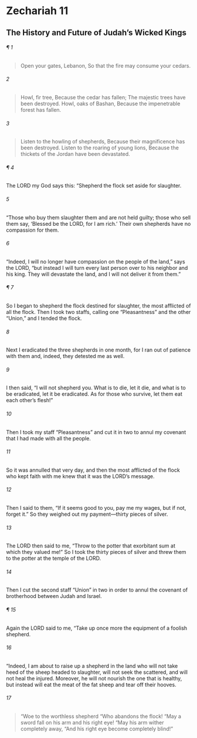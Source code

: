 # Zechariah 11
## The History and Future of Judah’s Wicked Kings
###### ¶ 1
> Open your gates, Lebanon,
> So that the fire may consume your cedars.
###### 2
> Howl, fir tree,
> Because the cedar has fallen;
> The majestic trees have been destroyed.
> Howl, oaks of Bashan,
> Because the impenetrable forest has fallen.
###### 3
> Listen to the howling of shepherds,
> Because their magnificence has been destroyed.
> Listen to the roaring of young lions,
> Because the thickets of the Jordan have been devastated.
###### ¶ 4
The LORD my God says this: “Shepherd the flock set aside for slaughter.
###### 5
“Those who buy them slaughter them and are not held guilty; those who sell them say, ‘Blessed be the LORD, for I am rich.’ Their own shepherds have no compassion for them.
###### 6
“Indeed, I will no longer have compassion on the people of the land,” says the LORD, “but instead I will turn every last person over to his neighbor and his king. They will devastate the land, and I will not deliver it from them.”
###### ¶ 7
So I began to shepherd the flock destined for slaughter, the most afflicted of all the flock. Then I took two staffs, calling one “Pleasantness” and the other “Union,” and I tended the flock.
###### 8
Next I eradicated the three shepherds in one month, for I ran out of patience with them and, indeed, they detested me as well.
###### 9
I then said, “I will not shepherd you. What is to die, let it die, and what is to be eradicated, let it be eradicated. As for those who survive, let them eat each other’s flesh!”
###### 10
Then I took my staff “Pleasantness” and cut it in two to annul my covenant that I had made with all the people.
###### 11
So it was annulled that very day, and then the most afflicted of the flock who kept faith with me knew that it was the LORD’s message.
###### 12
Then I said to them, “If it seems good to you, pay me my wages, but if not, forget it.” So they weighed out my payment—thirty pieces of silver.
###### 13
The LORD then said to me, “Throw to the potter that exorbitant sum at which they valued me!” So I took the thirty pieces of silver and threw them to the potter at the temple of the LORD.
###### 14
Then I cut the second staff “Union” in two in order to annul the covenant of brotherhood between Judah and Israel.
###### ¶ 15
Again the LORD said to me, “Take up once more the equipment of a foolish shepherd.
###### 16
“Indeed, I am about to raise up a shepherd in the land who will not take heed of the sheep headed to slaughter, will not seek the scattered, and will not heal the injured. Moreover, he will not nourish the one that is healthy, but instead will eat the meat of the fat sheep and tear off their hooves.
###### 17
> “Woe to the worthless shepherd
> “Who abandons the flock!
> “May a sword fall on his arm and his right eye!
> “May his arm wither completely away,
> “And his right eye become completely blind!”
